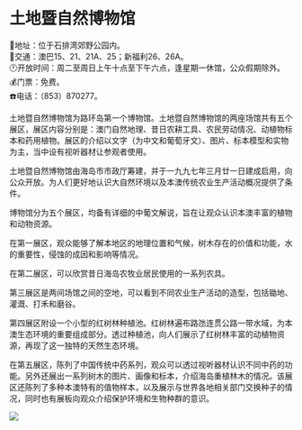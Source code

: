 # 土地暨自然博物馆  
📍地址：位于石排湾郊野公园内。  
🚌交通：澳巴15、21、21A、25；新福利26、26A。  
🕛开放时间：周二至周日上午十点至下午六点，逢星期一休馆，公众假期除外。  
💰门票：免费。  
☎️电话：（853）870277。  

土地暨自然博物馆为路环岛第一个博物馆。土地暨自然博物馆的两座场馆共有五个展区，展区内容分别是：澳门自然地理、昔日农耕工具、农民劳动情况、动植物标本和药用植物。展区的介绍以文字（为中文和葡萄牙文）、图片、标本模型和实物为主，当中设有视听器材让参观者使用。  

土地暨自然博物馆由海岛市市政厅筹建，并于一九九七年三月廿一日建成启用，向公众开放。为人们更好地认识大自然环境以及本澳传统农业生产活动概况提供了条件。  

博物馆分为五个展区，均备有详细的中葡文解说，旨在让观众认识本澳丰富的植物和动物资源。  

在第一展区，观众能够了解本地区的地理位置和气候，树木存在的价值和功能，水的重要性，侵蚀的成因和影响等情况。  

在第二展区，可以欣赏昔日海岛农牧业居民使用的一系列农具。  

第三展区是两间场馆之间的空地，可以看到不同农业生产活动的造型，包括锄地、灌溉、打禾和磨谷。  

第四展区附设一个小型的红树林种植池。红树林遍布路氹连贯公路一带水域，为本澳生态环境的重要组成部分。透过种植池，向人们展示了红树林丰富的动植物资源，再现了这一独特的天然生态环境。  

在第五展区，陈列了中国传统中药系列，观众可以透过视听器材认识不同中药的功能。另外还展出一系列树木的图片、画像和标本，介绍海岛重植林木的情况。该展区还陈列了多种本澳特有的值物样本，以及展示与世界各地相关部门交换种子的情况，同时也有展板向观众介绍保护环境和生物种群的意识。  

![](https://raw.gitmirror.com/szqq0512/Pic/main/img/202201212119967.png)  
<!-- Last processed: 2025-07-22 03:44:27 -->

